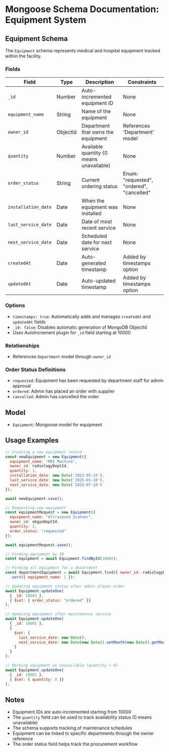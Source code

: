 # Mongoose Schema Documentation: Equipment System

## Equipment Schema

The `Equipment` schema represents medical and hospital equipment tracked within the facility.

### Fields

| Field | Type | Description | Constraints |
|-------|------|-------------|------------|
| `_id` | Number | Auto-incremented equipment ID | None |
| `equipment_name` | String | Name of the equipment | None |
| `owner_id` | ObjectId | Department that owns the equipment | References 'Department' model |
| `quantity` | Number | Available quantity (0 means unavailable) | None |
| `order_status` | String | Current ordering status | Enum: "requested", "ordered", "cancelled" |
| `installation_date` | Date | When the equipment was installed | None |
| `last_service_date` | Date | Date of most recent service | None |
| `next_service_date` | Date | Scheduled date for next service | None |
| `createdAt` | Date | Auto-generated timestamp | Added by timestamps option |
| `updatedAt` | Date | Auto-updated timestamp | Added by timestamps option |

### Options
- `timestamps: true`: Automatically adds and manages `createdAt` and `updatedAt` fields
- `_id: false`: Disables automatic generation of MongoDB ObjectId
- Uses AutoIncrement plugin for `_id` field starting at 10000

### Relationships
- References `Department` model through `owner_id`

### Order Status Definitions
- `requested`: Equipment has been requested by department staff for admin approval
- `ordered`: Admin has placed an order with supplier
- `cancelled`: Admin has cancelled the order

## Model
- `Equipment`: Mongoose model for equipment

## Usage Examples

```javascript
// Creating a new equipment record
const newEquipment = new Equipment({
  equipment_name: "MRI Machine",
  owner_id: radiologyDeptId,
  quantity: 1,
  installation_date: new Date('2023-05-15'),
  last_service_date: new Date('2025-01-10'),
  next_service_date: new Date('2025-07-10')
});

await newEquipment.save();

// Requesting new equipment
const equipmentRequest = new Equipment({
  equipment_name: "Ultrasound Scanner",
  owner_id: obgynDeptId,
  quantity: 2,
  order_status: "requested"
});

await equipmentRequest.save();

// Finding equipment by ID
const equipment = await Equipment.findById(10002);

// Finding all equipment for a department
const departmentEquipment = await Equipment.find({ owner_id: radiologyDeptId })
  .sort({ equipment_name: 1 });

// Updating equipment status after admin places order
await Equipment.updateOne(
  { _id: 10003 },
  { $set: { order_status: "ordered" }}
);

// Updating equipment after maintenance service
await Equipment.updateOne(
  { _id: 10001 },
  { 
    $set: { 
      last_service_date: new Date(),
      next_service_date: new Date(new Date().setMonth(new Date().getMonth() + 6))
    }
  }
);

// Marking equipment as unavailable (quantity = 0)
await Equipment.updateOne(
  { _id: 10001 },
  { $set: { quantity: 0 }}
);
```

## Notes
- Equipment IDs are auto-incremented starting from 10000
- The `quantity` field can be used to track availability status (0 means unavailable)
- The schema supports tracking of maintenance schedules
- Equipment can be linked to specific departments through the owner reference
- The order status field helps track the procurement workflow